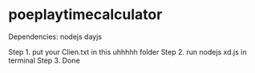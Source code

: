 ﻿# poeplaytimecalculator

Dependencies:
    nodejs
    dayjs

Step 1. put your Clien.txt in this uhhhhh folder
Step 2. run nodejs xd.js in terminal 
Step 3. Done 
